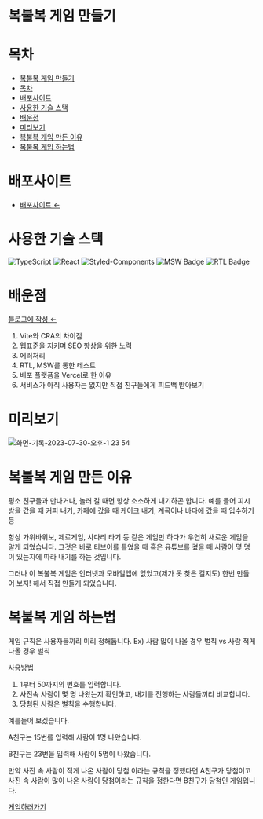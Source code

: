 # 복불복 게임 만들기

# 목차

- [복불복 게임 만들기](#복불복-게임-만들기)
- [목차](#목차)
- [배포사이트](#배포사이트)
- [사용한 기술 스택](#사용한-기술-스택)
- [배운점](#배운점)
- [미리보기](#미리보기)
- [복불복 게임 만든 이유](#복불복-게임-만든-이유)
- [복불복 게임 하는법](#복불복-게임-하는법)

# 배포사이트

- [배포사이트 &larr;](https://random-game-chiman.vercel.app/)

# 사용한 기술 스택

![TypeScript](https://img.shields.io/badge/typescript-%23007ACC.svg?style=for-the-badge&logo=typescript&logoColor=white)
![React](https://img.shields.io/badge/react-%2320232a.svg?style=for-the-badge&logo=react&logoColor=%2361DAFB)
![Styled-Components](https://camo.githubusercontent.com/41326de293d3848e2ab0f29bf1680427128757fe6b586ceddf1097cb4eeb5ff7/68747470733a2f2f696d672e736869656c64732e696f2f62616467652f7374796c65642d2d636f6d706f6e656e74732d4442373039333f7374796c653d666f722d7468652d6261646765266c6f676f3d7374796c65642d636f6d706f6e656e7473266c6f676f436f6c6f723d7768697465)
<img src="https://img.shields.io/badge/MSW-%23007ACC.svg?style=for-the-badge&logo=msw&logoColor=white&color=#007ACC" alt="MSW Badge">
<img src="https://img.shields.io/badge/RTL-%2320232a.svg?style=for-the-badge&logo=rtl&logoColor=%2361DAFB" alt="RTL Badge">

# 배운점

[블로그에 작성 &larr;](https://velog.io/@rlaclghks123/%ED%9A%8C%EA%B3%A0-%EB%B3%B5%EB%B6%88%EB%B3%B5-%EA%B2%8C%EC%9E%84-%EB%A7%8C%EB%93%A4%EA%B8%B0)

1. Vite와 CRA의 차이점
2. 웹표준을 지키며 SEO 향상을 위한 노력
3. 에러처리
4. RTL, MSW를 통한 테스트
5. 배포 플랫폼을 Vercel로 한 이유
6. 서비스가 아직 사용자는 없지만 직접 친구들에게 피드백 받아보기

# 미리보기

![화면-기록-2023-07-30-오후-1 23 54](https://github.com/rlaclghks123/Learn_About_CSS/assets/55423198/5475714c-ea76-4122-af17-0d8574b67447)

# 복불복 게임 만든 이유

평소 친구들과 만나거나, 놀러 갈 때면 항상 소소하게 내기하곤 합니다. 예를 들어 피시방을 갔을 때 커피 내기, 카페에 갔을 때 케이크 내기, 계곡이나 바다에 갔을 때 입수하기 등

항상 가위바위보, 제로게임, 사다리 타기 등 같은 게임만 하다가 우연히 새로운 게임을 알게 되었습니다. 그것은 바로 티브이를 틀었을 때 혹은 유튜브를 켰을 때 사람이 몇 명이 있는지에 따라 내기를 하는 것입니다.

그러나 이 복불복 게임은 인터넷과 모바일앱에 없었고(제가 못 찾은 걸지도) 한번 만들어 보자! 해서 직접 만들게 되었습니다.

# 복불복 게임 하는법

게임 규칙은 사용자들끼리 미리 정해둡니다.
Ex) 사람 많이 나올 경우 벌칙 vs 사람 적게 나올 경우 벌칙

사용방법

1. 1부터 50까지의 번호를 입력합니다.
2. 사진속 사람이 몇 명 나왔는지 확인하고, 내기를 진행하는 사람들끼리 비교합니다.
3. 당첨된 사람은 벌칙을 수행합니다.

예를들어 보겠습니다.

A친구는 15번를 입력해 사람이 1명 나왔습니다.

B친구는 23번을 입력해 사람이 5명이 나왔습니다.

만약 사진 속 사람이 적게 나온 사람이 당첨 이라는 규칙을 정했다면 A친구가 당첨이고
사진 속 사람이 많이 나온 사람이 당첨이라는 규칙을 정한다면 B친구가 당첨인 게임입니다.

[게임하러가기](https://random-game-chiman.vercel.app/)
